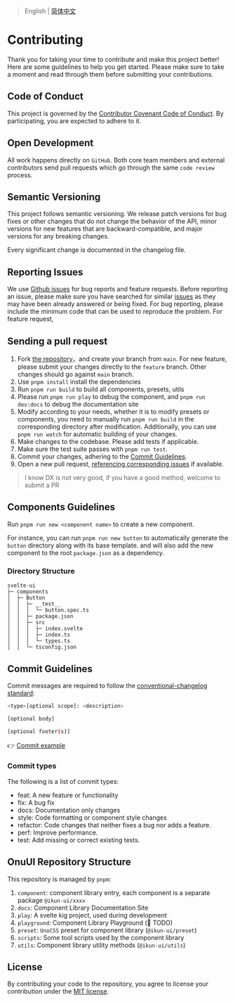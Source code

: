 > English | [简体中文](./CONTRIBUTING.zh-CN.md)

# Contributing

Thank you for taking your time to contribute and make this project better! Here are some guidelines to help you get started. Please make sure to take a moment and read through them before submitting your contributions.

## Code of Conduct

This project is governed by the [Contributor Covenant Code of Conduct](./CODE_OF_CONDUCT.md). By participating, you are expected to adhere to it.

## Open Development

All work happens directly on `GitHub`. Both core team members and external contributors send pull requests which go through the same `code review` process.

## Semantic Versioning

This project follows semantic versioning. We release patch versions for bug fixes or other changes that do not change the behavior of the API, minor versions for new features that are backward-compatible, and major versions for any breaking changes.

Every significant change is documented in the changelog file.

## Reporting Issues

We use [Github issues](https://github.com/onu-ui/onu-ui/issues) for bug reports and feature requests. Before reporting an issue, please make sure you have searched for similar [issues](https://github.com/onu-ui/onu-ui/issues) as they may have been already answered or being fixed. For bug reporting, please include the minimum code that can be used to reproduce the problem. For feature request,

## Sending a pull request

1. Fork [the repository](https://github.com/onu-ui/onu-ui)，and create your branch from `main`. For new feature, please submit your changes directly to the `feature` branch. Other changes should go against `main` branch.
2. Use `pnpm install` install the dependencies
3. Run `pnpm run build` to build all components, presets, utils
4. Please run `pnpm run play` to debug the component, and `pnpm run dev:docs` to debug the documentation site
5. Modify according to your needs, whether it is to modify presets or components, you need to manually run `pnpm run build` in the corresponding directory after modification. Additionally, you can use `pnpm run watch` for automatic building of your changes.
6. Make changes to the codebase. Please add tests if applicable.
7. Make sure the test suite passes with `pnpm run test`.
8. Commit your changes, adhering to the [Commit Guidelines](#commit-guidelines).
9. Open a new pull request, [referencing corresponding issues](https://docs.github.com/en/issues/tracking-your-work-with-issues/linking-a-pull-request-to-an-issue#linking-a-pull-request-to-an-issue-using-a-keyword) if available.

> I know DX is not very good, if you have a good method, welcome to submit a PR

## Components Guidelines

Run `pnpm run new <component name>` to create a new component.

For instance, you can run `pnpm run new button` to automatically generate the `button` directory along with its base template. and will also add the new component to the root `package.json` as a dependency.

### Directory Structure

```
svelte-ui
├─ components
│  ├─ Button
│  │  ├─ __test__
│  │  │  └─ button.spec.ts
│  │  ├─ package.json
│  │  ├─ src
│  │  │  ├─ index.svelte
│  │  │  ├─ index.ts
│  │  │  └─ types.ts
│  │  └─ tsconfig.json
```

## Commit Guidelines

Commit messages are required to follow the [conventional-changelog standard](https://www.conventionalcommits.org/en/v1.0.0/):

```bash
<type>[optional scope]: <description>

[optional body]

[optional footer(s)]
```

👉 [Commit example](https://github.com/unocss/unocss/releases/tag/v0.39.0)

### Commit types

The following is a list of commit types:

- feat: A new feature or functionality
- fix: A bug fix
- docs: Documentation only changes
- style: Code formatting or component style changes
- refactor: Code changes that neither fixes a bug nor adds a feature.
- perf: Improve performance.
- test: Add missing or correct existing tests.

## OnuUI Repository Structure

This repository is managed by `pnpm`:

1. `component`: component library entry, each component is a separate package `@ikun-ui/xxxx`
2. `docs`: Component Library Documentation Site
3. `play`: A svelte kig project, used during development
4. `playground`: Component Library Playground (🚧 TODO)
5. `preset`: `UnoCSS` preset for component library (`@ikun-ui/preset`)
6. `scripts`: Some tool scripts used by the component library
7. `utils`: Component library utility methods (`@ikun-ui/utils`)

## License

By contributing your code to the repository, you agree to license your contribution under the [MIT license](./LICENSE).
